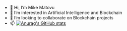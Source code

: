 - 👋 Hi, I’m Mike Matovu
- 👀 I’m interested in Artificial Intelligence and Blockchain
- 💞️ I’m looking to collaborate on Blockchain projects
- 📫 
[![Anurag's GitHub stats](https://github-readme-stats.vercel.app/api?username=MikeMatovu)](https://github.com/anuraghazra/github-readme-stats)
<!---
Miketoobad/Miketoobad is a ✨ special ✨ repository because its `README.md` (this file) appears on your GitHub profile.
You can click the Preview link to take a look at your changes.
--->
